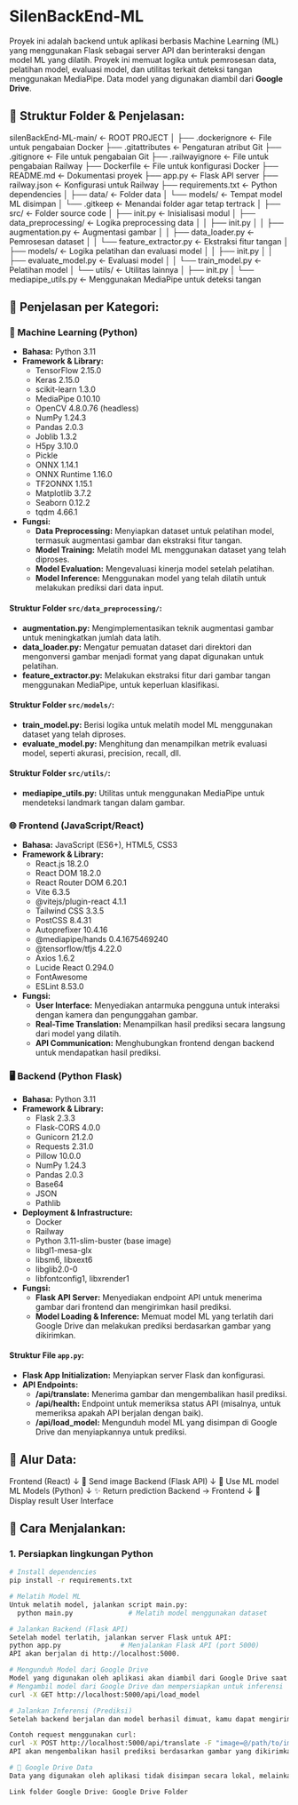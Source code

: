 # SilenBackEnd-ML

Proyek ini adalah backend untuk aplikasi berbasis Machine Learning (ML) yang menggunakan Flask sebagai server API dan berinteraksi dengan model ML yang dilatih. Proyek ini memuat logika untuk pemrosesan data, pelatihan model, evaluasi model, dan utilitas terkait deteksi tangan menggunakan MediaPipe. Data model yang digunakan diambil dari **Google Drive**.

## 📁 **Struktur Folder & Penjelasan:**
silenBackEnd-ML-main/ ← ROOT PROJECT
│
├── .dockerignore ← File untuk pengabaian Docker
├── .gitattributes ← Pengaturan atribut Git
├── .gitignore ← File untuk pengabaian Git
├── .railwayignore ← File untuk pengabaian Railway
├── Dockerfile ← File untuk konfigurasi Docker
├── README.md ← Dokumentasi proyek
├── app.py ← Flask API server
├── railway.json ← Konfigurasi untuk Railway
├── requirements.txt ← Python dependencies
│
├── data/ ← Folder data
│ └── models/ ← Tempat model ML disimpan
│ └── .gitkeep ← Menandai folder agar tetap tertrack
│
├── src/ ← Folder source code
│ ├── init.py ← Inisialisasi modul
│ ├── data_preprocessing/ ← Logika preprocessing data
│ │ ├── init.py
│ │ ├── augmentation.py ← Augmentasi gambar
│ │ ├── data_loader.py ← Pemrosesan dataset
│ │ └── feature_extractor.py ← Ekstraksi fitur tangan
│ ├── models/ ← Logika pelatihan dan evaluasi model
│ │ ├── init.py
│ │ ├── evaluate_model.py ← Evaluasi model
│ │ └── train_model.py ← Pelatihan model
│ └── utils/ ← Utilitas lainnya
│ ├── init.py
│ └── mediapipe_utils.py ← Menggunakan MediaPipe untuk deteksi tangan


## 🎯 **Penjelasan per Kategori:**

### **🤖 Machine Learning (Python)**

- **Bahasa:** Python 3.11
- **Framework & Library:**
  - TensorFlow 2.15.0
  - Keras 2.15.0
  - scikit-learn 1.3.0
  - MediaPipe 0.10.10
  - OpenCV 4.8.0.76 (headless)
  - NumPy 1.24.3
  - Pandas 2.0.3
  - Joblib 1.3.2
  - H5py 3.10.0
  - Pickle
  - ONNX 1.14.1
  - ONNX Runtime 1.16.0
  - TF2ONNX 1.15.1
  - Matplotlib 3.7.2
  - Seaborn 0.12.2
  - tqdm 4.66.1
- **Fungsi:**
  - **Data Preprocessing:** Menyiapkan dataset untuk pelatihan model, termasuk augmentasi gambar dan ekstraksi fitur tangan.
  - **Model Training:** Melatih model ML menggunakan dataset yang telah diproses.
  - **Model Evaluation:** Mengevaluasi kinerja model setelah pelatihan.
  - **Model Inference:** Menggunakan model yang telah dilatih untuk melakukan prediksi dari data input.

#### Struktur Folder `src/data_preprocessing/`:

- **augmentation.py:** Mengimplementasikan teknik augmentasi gambar untuk meningkatkan jumlah data latih.
- **data_loader.py:** Mengatur pemuatan dataset dari direktori dan mengonversi gambar menjadi format yang dapat digunakan untuk pelatihan.
- **feature_extractor.py:** Melakukan ekstraksi fitur dari gambar tangan menggunakan MediaPipe, untuk keperluan klasifikasi.

#### Struktur Folder `src/models/`:

- **train_model.py:** Berisi logika untuk melatih model ML menggunakan dataset yang telah diproses.
- **evaluate_model.py:** Menghitung dan menampilkan metrik evaluasi model, seperti akurasi, precision, recall, dll.

#### Struktur Folder `src/utils/`:

- **mediapipe_utils.py:** Utilitas untuk menggunakan MediaPipe untuk mendeteksi landmark tangan dalam gambar.

### **🌐 Frontend (JavaScript/React)**

- **Bahasa:** JavaScript (ES6+), HTML5, CSS3
- **Framework & Library:**
  - React.js 18.2.0
  - React DOM 18.2.0
  - React Router DOM 6.20.1
  - Vite 6.3.5
  - @vitejs/plugin-react 4.1.1
  - Tailwind CSS 3.3.5
  - PostCSS 8.4.31
  - Autoprefixer 10.4.16
  - @mediapipe/hands 0.4.1675469240
  - @tensorflow/tfjs 4.22.0
  - Axios 1.6.2
  - Lucide React 0.294.0
  - FontAwesome
  - ESLint 8.53.0
- **Fungsi:**
  - **User Interface:** Menyediakan antarmuka pengguna untuk interaksi dengan kamera dan pengunggahan gambar.
  - **Real-Time Translation:** Menampilkan hasil prediksi secara langsung dari model yang dilatih.
  - **API Communication:** Menghubungkan frontend dengan backend untuk mendapatkan hasil prediksi.

### **🖥️ Backend (Python Flask)**

- **Bahasa:** Python 3.11
- **Framework & Library:**
  - Flask 2.3.3
  - Flask-CORS 4.0.0
  - Gunicorn 21.2.0
  - Requests 2.31.0
  - Pillow 10.0.0
  - NumPy 1.24.3
  - Pandas 2.0.3
  - Base64
  - JSON
  - Pathlib
- **Deployment & Infrastructure:**
  - Docker
  - Railway
  - Python 3.11-slim-buster (base image)
  - libgl1-mesa-glx
  - libsm6, libxext6
  - libglib2.0-0
  - libfontconfig1, libxrender1
- **Fungsi:**
  - **Flask API Server:** Menyediakan endpoint API untuk menerima gambar dari frontend dan mengirimkan hasil prediksi.
  - **Model Loading & Inference:** Memuat model ML yang terlatih dari Google Drive dan melakukan prediksi berdasarkan gambar yang dikirimkan.

#### Struktur File `app.py`:

- **Flask App Initialization:** Menyiapkan server Flask dan konfigurasi.
- **API Endpoints:**
  - **/api/translate:** Menerima gambar dan mengembalikan hasil prediksi.
  - **/api/health:** Endpoint untuk memeriksa status API (misalnya, untuk memeriksa apakah API berjalan dengan baik).
  - **/api/load_model:** Mengunduh model ML yang disimpan di Google Drive dan menyiapkannya untuk prediksi.

## 🔄 **Alur Data:**
Frontend (React)
↓ 📸 Send image
Backend (Flask API)
↓ 🤖 Use ML model
ML Models (Python)
↓ ✨ Return prediction
Backend → Frontend
↓ 📱 Display result
User Interface


## 🚀 **Cara Menjalankan:**

### 1. Persiapkan lingkungan Python

```bash
# Install dependencies
pip install -r requirements.txt

# Melatih Model ML
Untuk melatih model, jalankan script main.py:
  python main.py              # Melatih model menggunakan dataset

# Jalankan Backend (Flask API)
Setelah model terlatih, jalankan server Flask untuk API:
python app.py               # Menjalankan Flask API (port 5000)
API akan berjalan di http://localhost:5000.

# Mengunduh Model dari Google Drive
Model yang digunakan oleh aplikasi akan diambil dari Google Drive saat menjalankan backend. Untuk mengunduh model ML, jalankan endpoint berikut:
# Mengambil model dari Google Drive dan mempersiapkan untuk inferensi
curl -X GET http://localhost:5000/api/load_model

# Jalankan Inferensi (Prediksi)
Setelah backend berjalan dan model berhasil dimuat, kamu dapat mengirimkan gambar untuk inferensi melalui endpoint API menggunakan POST request ke /api/translate.

Contoh request menggunakan curl:
curl -X POST http://localhost:5000/api/translate -F "image=@/path/to/image.jpg"
API akan mengembalikan hasil prediksi berdasarkan gambar yang dikirimkan.

# 🔗 Google Drive Data
Data yang digunakan oleh aplikasi tidak disimpan secara lokal, melainkan diakses melalui Google Drive. Untuk menggunakan aplikasi ini, pastikan untuk mengonfigurasi akses ke folder Google Drive yang sesuai untuk mendapatkan dataset dan model pelatihan.

Link folder Google Drive: Google Drive Folder
